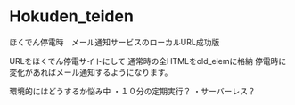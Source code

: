 # Hokuden_teiden

ほくでん停電時　メール通知サービスのローカルURL成功版

URLをほくでん停電サイトにして
通常時の全HTMLをold_elemに格納
停電時に変化があればメール通知するようになります。

環境的にはどうするか悩み中
・１０分の定期実行？
・サーバーレス？
